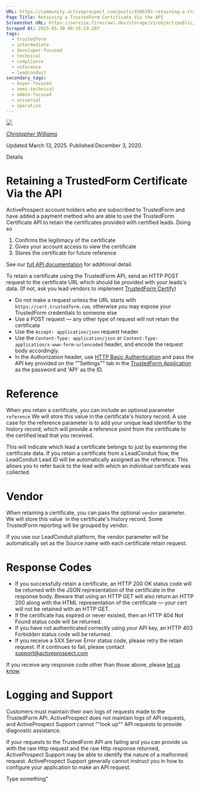 ```yaml
---
URL: https://community.activeprospect.com/posts/4100303-retaining-a-trustedform-certificate-via-the-api
Page Title: Retaining a TrustedForm Certificate Via the API
Screenshot URL: https://service.firecrawl.dev/storage/v1/object/public/media/screenshot-906cd945-3684-47b0-84bd-0f5e664495cf.png
Scraped At: 2025-05-30 00:16:19.207
tags:
  - trustedform
  - intermediate
  - developer-focused
  - technical
  - compliance
  - reference
  - leadconduit
secondary_tags:
  - buyer-focused
  - semi-technical
  - admin-focused
  - universal
  - operation
---
```


[![](https://content2.bloomfire.com/avatars/users/1405246/thumb/thumbnail.png?f=1620827893&Expires=1748567766&Signature=N04ylulCOe7XKMISzwZ1tBpgcYc8OD8p7U-g7Ao5bogLgPLNuINaMmB434fcwQ9BFafyQBJsts-qMpFFtgo-DWQO9VvU5~qLrC1P7w3fU4U7xyh0wT-Rla8gmoaoYYArUQBSZVN~oYmwObZR62OXUeC4fWL3NJywqD3R9XJtewy6gW1g4ZXY4DYbwSC4n1yW5seT4gZviMuDQNDdrGx-h-UULNbBRnpvBhgkOZYh9Gvced4cb8AbpyUyiq2cp6Uz~G2phwP90HURPG2aDAr1VrrKQ91~-R1biQ90Z0xR5zElE9lTToad6Oc2qkd4yTXxoz2Rp~vLxeLPdSI4fttFaQ__&Key-Pair-Id=APKAIDFCFZ2UHE5LPIUA)](https://community.activeprospect.com/memberships/7846678-christopher-williams)

[_Christopher Williams_](https://community.activeprospect.com/memberships/7846678-christopher-williams)

Updated March 13, 2025. Published December 3, 2020.

Details

# Retaining a TrustedForm Certificate Via the API

ActiveProspect account holders who are subscribed to TrustedForm and have added a payment method who are able to use the TrustedForm Certificate API to retain the certificates provided with certified leads. Doing so

1. Confirms the legitimacy of the certificate
2. Gives your account access to view the certificate
3. Stores the certificate for future reference


See our [full API documentation](https://developers.activeprospect.com/docs/trustedform/api/v4.0/tag/Certificate-URL/) for additional detail.

To retain a certificate using the TrustedForm API, send an HTTP POST request to the certificate URL which should be provided with your leads's data. (If not, ask you lead vendors to implement [TrustedForm Certify](https://activeprospect.com/trustedform/certify))

- Do not make a request unless the URL starts with `https://cert.trustedform.com`, otherwise you may expose your TrustedForm credentials to someone else
- Use a POST request — any other type of request will not retain the certificate
- Use the `Accept: application/json` request header
- Use the `Content-Type: application/json` or `Content-Type: application/x-www-form-urlencoded` header, and encode the request body accordingly.
- In the Authorization header, use [HTTP Basic Authentication](https://en.wikipedia.org/wiki/Basic_access_authentication) and pass the API key provided on the ""Settings"" tab in the [TrustedForm Application](https://app.trustedform.com/?__hstc=41051389.72b0a82a2e175bcc391c91a5b5ff308d.1748564170875.1748564170875.1748564170875.1&__hssc=41051389.1.1748564170875&__hsfp=3707738794#settings) as the password and 'API' as the ID.

# Reference

When you retain a certificate, you can include an optional parameter `reference` We will store this value in the certificate's history record. A use case for the reference parameter is to add your unique lead identifier to the history record, which will provide a reference point from the certificate to the certified lead that you received.

This will indicate which lead a certificate belongs to just by examining the certificate data. If you retain a certificate from a LeadConduit flow, the LeadConduit Lead ID will be automatically assigned as the reference. This allows you to refer back to the lead with which an individual certificate was collected.

# Vendor

When retaining a certificate, you can pass the optional `vendor` parameter. We will store this value  in the certificate's history record. Some TrustedForm reporting will be grouped by vendor.

If you use our LeadConduit platform, the vendor parameter will be automatically set as the Source name with each certificate retain request.

# Response Codes

- If you successfully retain a certificate, an HTTP 200 OK status code will be returned with the JSON representation of the certificate in the response body. Beware that using an HTTP GET will also return an HTTP 200 along with the HTML representation of the certificate — your cert will not be retained with an HTTP GET.
- If the certificate has expired or never existed, then an HTTP 404 Not Found status code will be returned.
- If you have not authenticated correctly using your API key, an HTTP 403 Forbidden status code will be returned.
- If you receive a 5XX Server Error status code, please retry the retain request. If it continues to fail, please contact support@activeprospect.com

If you receive any response code other than those above, please [let us know](mailto:support@activeprospect.com).

# Logging and Support

Customers must maintain their own logs of requests made to the TrustedForm API. ActiveProspect does not maintain logs of API requests, and ActiveProspect Support cannot ""look up"" API requests to provide diagnostic assistance.

If your requests to the TrustedForm API are failing and you can provide us with the raw Http request and the raw Http response returned, ActiveProspect Support may be able to identify the nature of a malformed request. ActiveProspect Support generally cannot instruct you in how to configure your application to make an API request.

Type something"

